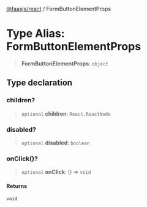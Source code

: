[@faasjs/react](../README.md) / FormButtonElementProps

# Type Alias: FormButtonElementProps

> **FormButtonElementProps**: `object`

## Type declaration

### children?

> `optional` **children**: `React.ReactNode`

### disabled?

> `optional` **disabled**: `boolean`

### onClick()?

> `optional` **onClick**: () => `void`

#### Returns

`void`
